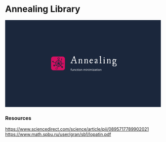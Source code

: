 # Annealing Library
![annealing logo](media/logo_annealing.png)


### Resources
https://www.sciencedirect.com/science/article/pii/0895717789902021
https://www.math.spbu.ru/user/gran/sb1/lopatin.pdf